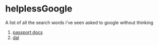 # helplessGoogle
A list of all the search words i've seen asked to google without thinking

1. [passport docs](https://www.google.co.uk/webhp?sourceid=chrome-instant&ion=1&espv=2&ie=UTF-8#q=passport%20docs)
2. [dal](https://www.google.co.uk/search?q=dal&oq=dal&aqs=chrome..69i57j69i65j0l4.568j0j9&sourceid=chrome&es_sm=119&ie=UTF-8)
